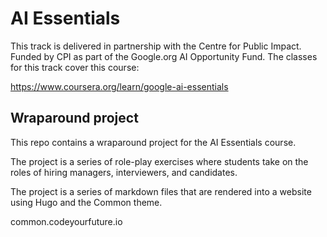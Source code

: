 # AI Essentials

This track is delivered in partnership with the Centre for Public Impact. Funded by CPI as part of the Google.org AI Opportunity Fund. The classes for this track cover this course:

https://www.coursera.org/learn/google-ai-essentials

## Wraparound project

This repo contains a wraparound project for the AI Essentials course.

The project is a series of role-play exercises where students take on the roles of hiring managers, interviewers, and candidates.

The project is a series of markdown files that are rendered into a website using Hugo and the Common theme.

common.codeyourfuture.io
